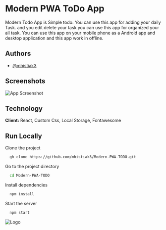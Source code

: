 # Modern PWA ToDo App

Modern Todo App is Simple todo. You can use this app for adding your daily Task. and you edit delete your task
you can use this app for organized your all task.
You can use this app on your mobile phone as a Android app and desktop application and this app work in offline.
## Authors

- [@mhistiak3](https://github.com/mhistiak3)

  
## Screenshots

![App Screenshot](https://i.ibb.co/4Wn2QgP/Screenshot-1.png)

  
## Technology

**Client:** React, Custom Css, Local Storage, Fontawesome


  
## Run Locally

Clone the project

```bash
  gh clone https://github.com/mhistiak3/Modern-PWA-TODO.git
```

Go to the project directory

```bash
  cd Modern-PWA-TODO
```

Install dependencies

```bash
  npm install
```

Start the server

```bash
  npm start
```

  
![Logo](https://ia-todo.netlify.app/static/media/logo.29f81146.png)
